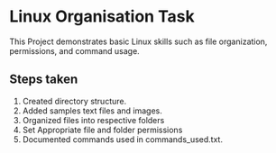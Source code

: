 # Linux Organisation Task
This Project demonstrates basic Linux skills such as file organization, permissions, and command usage.
## Steps taken
1. Created directory structure.
2. Added samples text files and images.
3. Organized files into respective folders
4. Set Appropriate file and folder permissions
5. Documented commands used in commands_used.txt.
